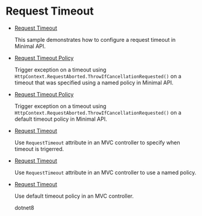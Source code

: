 # Request Timeout

  * [Request Timeout](request-timeout)

    This sample demonstrates how to configure a request timeout in Minimal API.

  * [Request Timeout Policy](request-timeout-2)

    Trigger exception on a timeout using `HttpContext.RequestAborted.ThrowIfCancellationRequested()` on a timeout that was specified using a named policy in Minimal API.

  * [Request Timeout Policy](request-timeout-3)

    Trigger exception on a timeout using `HttpContext.RequestAborted.ThrowIfCancellationRequested()` on a default timeout policy in Minimal API.

  * [Request Timeout](request-timeout-4)

    Use `RequestTimeout` attribute in an MVC controller to specify when timeout is trigerred. 

  * [Request Timeout](request-timeout-5)

    Use `RequestTimeout` attribute in an MVC controller to use a named policy. 
    
  * [Request Timeout](request-timeout-6)

    Use default timeout policy in an MVC controller. 

    dotnet8
